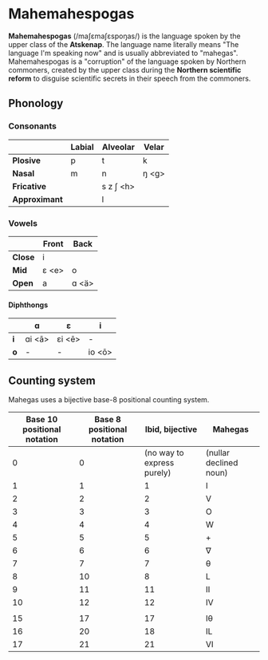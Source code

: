 # Mahemahespogas

**Mahemahespogas** (/maʃɛmaʃɛspoŋas/) is the language spoken by the upper class of the **Atskenap**. The language name literally means "The language I'm speaking now" and is usually abbreviated to "mahegas".  Mahemahespogas is a "corruption" of the language spoken by Northern commoners, created by the upper class during the **Northern scientific reform** to disguise scientific secrets in their speech from the commoners.

## Phonology

### Consonants

|                 | Labial | Alveolar    | Velar   |
| --------------- | ------ | ----------- | ------- |
| **Plosive**     | p      | t           | k       |
| **Nasal**       | m      | n           | ŋ \<g\> |
| **Fricative**   |        | s z ʃ \<h\> |         |
| **Approximant** |        | l           |         |

### Vowels

|           | Front   | Back  |
| --------- | ------- | ----- |
| **Close** | i       |       |
| **Mid**   | ɛ \<e\> | o     |
| **Open**  | a       | ɑ <ä> |

#### Diphthongs

|       | ɑ        | ɛ        | i        |
| ----- | -------- | -------- | -------- |
| **i** | ɑi \<ā\> | εi \<ē\> | -        |
| **o** | -        | -        | io \<ō\> |

## Counting system

Mahegas uses a bijective base-8 positional counting system.

| Base 10 positional notation | Base 8 positional notation | Ibid, bijective            | Mahegas                |
| --------------------------- | -------------------------- | -------------------------- | ---------------------- |
| 0                           | 0                          | (no way to express purely) | (nullar declined noun) |
| 1                           | 1                          | 1                          | I                      |
| 2                           | 2                          | 2                          | V                      |
| 3                           | 3                          | 3                          | O                      |
| 4                           | 4                          | 4                          | W                      |
| 5                           | 5                          | 5                          | +                      |
| 6                           | 6                          | 6                          | ∇                      |
| 7                           | 7                          | 7                          | θ                      |
| 8                           | 10                         | 8                          | L                      |
| 9                           | 11                         | 11                         | II                     |
| 10                          | 12                         | 12                         | IV                     |
|  | | | |
| 15                          | 17                         | 17                         | Iθ                     |
| 16                          | 20                         | 18                         | IL                     |
| 17                          | 21                         | 21                         | VI                     |

